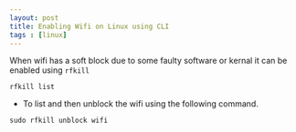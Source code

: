 ```yaml
---
layout: post
title: Enabling Wifi on Linux using CLI
tags : [linux]
---
```


When wifi has a soft block due to some faulty software or kernal it can be enabled using `rfkill`

 ```console
 rfkill list 
 ```

- To list and then unblock the wifi using the following command.

```console
sudo rfkill unblock wifi
```
